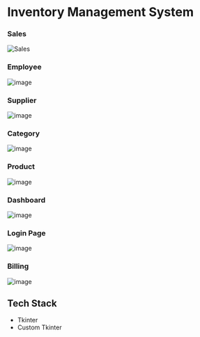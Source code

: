 # Inventory Management System

### Sales
![Sales](https://github.com/BroLetsCodeIt/Inventory_management_system/assets/113767803/dfb51028-6d21-4e2c-8c3e-2f8f80b687ac)

### Employee
![image](https://github.com/BroLetsCodeIt/Inventory_management_system/assets/113767803/5333948c-9575-47fc-ac9e-63309e86353e)

### Supplier
![image](https://github.com/BroLetsCodeIt/Inventory_management_system/assets/113767803/5d5968df-6ff9-4fee-a3ea-1424163d0088)

### Category
![image](https://github.com/BroLetsCodeIt/Inventory_management_system/assets/113767803/21873ffb-e508-4d0f-a44c-8898271ec21b)

### Product
![image](https://github.com/BroLetsCodeIt/Inventory_management_system/assets/113767803/aef05dc3-4614-46f9-929c-ff5e71bbcf74)

### Dashboard
![image](https://github.com/BroLetsCodeIt/Inventory_management_system/assets/113767803/2374c67f-ea52-43d5-9ace-4937871605d9)

### Login Page
![image](https://github.com/BroLetsCodeIt/Inventory_management_system/assets/113767803/538cff8c-b1cb-4efb-b1f6-c00a954c2892)

### Billing 
![image](https://github.com/BroLetsCodeIt/Inventory_management_system/assets/113767803/140b932e-d672-46d2-9a6e-d83432e61490)


## Tech Stack
- Tkinter
- Custom Tkinter


